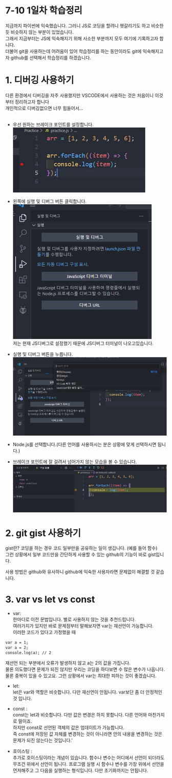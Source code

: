 # 7-10 1일차 학습정리

지금까지 파이썬에 익숙했습니다. 그러니 JS로 코딩을 할려니 헷갈리기도 하고 비슷한 듯 비슷하지 않는 부분이 있었습니다.
<br>그래서 지금부터는 JS에 익숙해지기 위해 사소한 부분까지 모두 여기에 기록하고자 합니다.<br>
더불어 git을 사용하는데 어려움이 있어 학습정리를 하는 동안이라도 git에 익숙해지고자 github를 선택해서 학습정리를 하겠습니다.

# 1. 디버깅 사용하기

다른 환경에서 디버깅을 자주 사용했지만 VSCODE에서 사용하는 것은 처음이니 이것부터 정리하고자 합니다<br>개인적으로 디버깅없으면 너무 힘들어서...
<br><br>

- 우선 원하는 브레이크 포인트를 설정합니다.<br>
  ![Alt text](breakpoint.PNG)

- 왼쪽에 실행 및 디버그 버튼 클릭합니다.<br>
  ![Alt text](image.png)
  <br>저는 현재 JS디버그로 설정했기 때문에 JS디버그 터미널이 나오고있습니다.

- 실행 및 디버그 버튼을 누릅니다.
  ![Alt text](image-1.png)<br>

- Node.js를 선택합니다.(다른 언어를 사용하시는 분은 상황에 맞게 선택하시면 됩니다.)

- 브레이크 포인트에 잘 걸려서 넘어가지 않는 모습을 볼 수 있습니다.
  ![Alt text](image-2.png)

# 2. git gist 사용하기

gist란?
코딩을 하는 경우 코드 일부만을 공유하는 일이 생깁니다. (예를 들어 함수)
<br>그런 상황에서 일부 코드만을 간단하게 사용할 수 있는 github의 기능이 바로 gist입니다.

사용 방법은 github와 유사하니 github에 익숙한 사용자라면 문제없이 해결할 것 같습니다.

# 3. var vs let vs const

- var:<br>
  한마디로 이전 문법입니다. 별로 사용하지 않는 것을 추천드립니다.
  <br>
  여러가지가 있지만 바로 문제점부터 말해보자면 var는 재선언이 가능합니다.
  <br>이러한 코드가 있다고 가정했을 때

```
var a = 1;
var a = 2;
console.log(a); // 2
```

재선언 되는 부분에서 오류가 발생하지 않고 a는 2의 값을 가집니다.<br>
물론 의도했다면 문제가 되진 않지만 우리는 코딩을 하다보면 수 많은 변수가 나옵니다. <br>물론 중복이 있을 수 있고요. 그런 상황에서 var는 최대한 피하는 것이 좋겠습니다.

- let:<br>
  let은 var와 역할은 비슷합니다. 다만 재선언이 안됩니다. var보단 좀 더 안정적인 것 입니다.

- const :<br>
  const는 let과 비슷합니다. 다만 값은 변경은 하지 못합니다. 다른 언어와 마찬가지로 말이죠.<br>하지만 const로 선언된 객체의 값은 업데이트가 가능합니다. <br>즉 const에 저장된 값 자체를 변경하는 것이 아니라면 안의 내용을 변경하는 것은 문제가 되진 않는다는 것입니다.'

- 호이스팅 : <br>
  추가로 호이스팅이라는 개념이 있습니다. 함수나 변수는 어디에서 선언이 되더라도 무조건 위에서 선언이 됩니다. 프로그램 실행 시 함수나 변수를 가장 위에서 선언을 먼저해주고 그 다음을 실행하는 형식입니다. 다만 초기화까지는 안됩니다.

